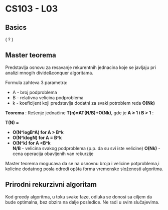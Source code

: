# CS103 - L03
## Basics
( ? )
## Master teorema
Predstavlja osnovu za resavanje rekurentnih jednacina koje se javljaju pri analizi mnogih divide&conquer algoritama.

Formula zahteva 3 parametra:
* A - broj podproblema
* B - relativna velicina podproblema
* k - koeficijent koji predstavlja dodatni za svaki potroblem reda **Θ(Nk)**

**Teorema** : Rešenje jednačine **T(n)=AT(N/B)+O(Nk)**, gde je **A ≥ 1 i B > 1** :

**T(N) =**
* **O(N^logB^A) for A > B^k**
* **O(N^klogN) for A = B^k**
* **O(N^k) for A <B^k**  
**N/B** - velicina svakog podproblema (p.p. da su svi iste velicine)
**O(Nk)** - cena operacija obavljenih van rekurzije

Master teorema mogucava da se na osnovnu broja i velicine potproblema,i kolicine dodatnog posla odredi opšta forma vremenske složenosti algoritma.
## Prirodni rekurzivni algoritam
Kod greedy algoritma, u toku svake faze, odluka se donosi sa ciljem da bude optimalna, bez obzira na dalje posledice. Ne radi u svim slučajevima.